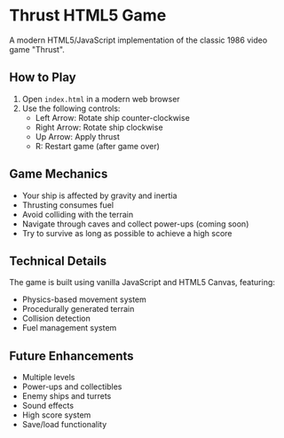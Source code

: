 # Thrust HTML5 Game

A modern HTML5/JavaScript implementation of the classic 1986 video game "Thrust".

## How to Play

1. Open `index.html` in a modern web browser
2. Use the following controls:
   - Left Arrow: Rotate ship counter-clockwise
   - Right Arrow: Rotate ship clockwise
   - Up Arrow: Apply thrust
   - R: Restart game (after game over)

## Game Mechanics

- Your ship is affected by gravity and inertia
- Thrusting consumes fuel
- Avoid colliding with the terrain
- Navigate through caves and collect power-ups (coming soon)
- Try to survive as long as possible to achieve a high score

## Technical Details

The game is built using vanilla JavaScript and HTML5 Canvas, featuring:
- Physics-based movement system
- Procedurally generated terrain
- Collision detection
- Fuel management system

## Future Enhancements

- Multiple levels
- Power-ups and collectibles
- Enemy ships and turrets
- Sound effects
- High score system
- Save/load functionality
